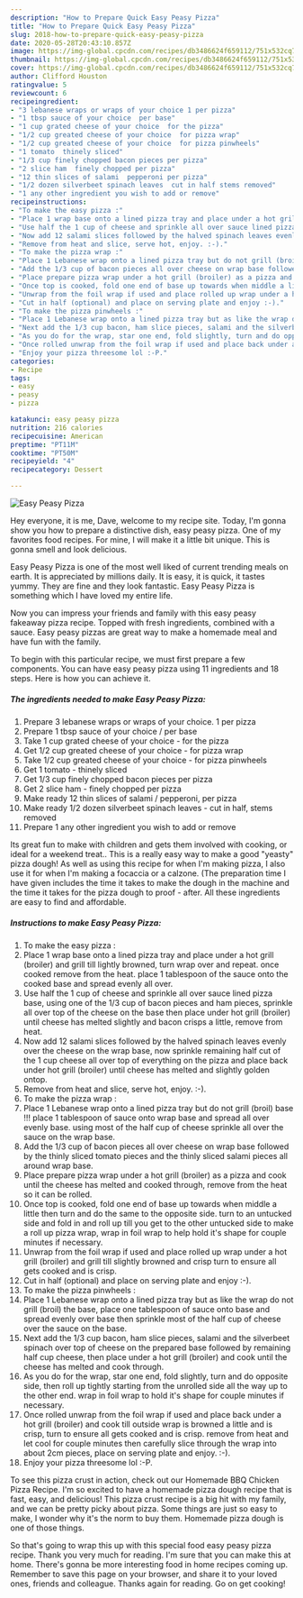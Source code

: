 ```yaml
---
description: "How to Prepare Quick Easy Peasy Pizza"
title: "How to Prepare Quick Easy Peasy Pizza"
slug: 2018-how-to-prepare-quick-easy-peasy-pizza
date: 2020-05-28T20:43:10.857Z
image: https://img-global.cpcdn.com/recipes/db3486624f659112/751x532cq70/easy-peasy-pizza-recipe-main-photo.jpg
thumbnail: https://img-global.cpcdn.com/recipes/db3486624f659112/751x532cq70/easy-peasy-pizza-recipe-main-photo.jpg
cover: https://img-global.cpcdn.com/recipes/db3486624f659112/751x532cq70/easy-peasy-pizza-recipe-main-photo.jpg
author: Clifford Houston
ratingvalue: 5
reviewcount: 6
recipeingredient:
- "3 lebanese wraps or wraps of your choice 1 per pizza"
- "1 tbsp sauce of your choice  per base"
- "1 cup grated cheese of your choice  for the pizza"
- "1/2 cup greated cheese of your choice  for pizza wrap"
- "1/2 cup greated cheese of your choice  for pizza pinwheels"
- "1 tomato  thinely sliced"
- "1/3 cup finely chopped bacon pieces per pizza"
- "2 slice ham  finely chopped per pizza"
- "12 thin slices of salami  pepperoni per pizza"
- "1/2 dozen silverbeet spinach leaves  cut in half stems removed"
- "1 any other ingredient you wish to add or remove"
recipeinstructions:
- "To make the easy pizza :"
- "Place 1 wrap base onto a lined pizza tray and place under a hot grill (broiler) and grill till lightly browned, turn wrap over and repeat. once cooked remove from the heat. place 1 tablespoon of the sauce onto the cooked base and spread evenly all over."
- "Use half the 1 cup of cheese and sprinkle all over sauce lined pizza base, using one of the 1/3 cup of bacon pieces and ham pieces, sprinkle all over top of the cheese on the base then place under hot grill (broiler) until cheese has melted slightly and bacon crisps a little, remove from heat."
- "Now add 12 salami slices followed by the halved spinach leaves evenly over the cheese on the wrap base, now sprinkle remaining half cut of the 1 cup cheese all over top of everything on the pizza and place back under hot grill (broiler) until cheese has melted and slightly golden ontop."
- "Remove from heat and slice, serve hot, enjoy. :-)."
- "To make the pizza wrap :"
- "Place 1 Lebanese wrap onto a lined pizza tray but do not grill (broil) base !!! place 1 tablespoon of sauce onto wrap base and spread all over evenly base. using most of the half cup of cheese sprinkle all over the sauce on the wrap base."
- "Add the 1/3 cup of bacon pieces all over cheese on wrap base followed by the thinly sliced tomato pieces and the thinly sliced salami pieces all around wrap base."
- "Place prepare pizza wrap under a hot grill (broiler) as a pizza and cook until the cheese has melted and cooked through, remove from the heat so it can be rolled."
- "Once top is cooked, fold one end of base up towards when middle a little then turn and do the same to the opposite side. turn to an untucked side and fold in and roll up till you get to the other untucked side to make a roll up pizza wrap, wrap in foil wrap to help hold it&#39;s shape for couple minutes if necessary."
- "Unwrap from the foil wrap if used and place rolled up wrap under a hot grill (broiler) and grill till slightly browned and crisp turn to ensure all gets cooked and is crisp."
- "Cut in half (optional) and place on serving plate and enjoy :-)."
- "To make the pizza pinwheels :"
- "Place 1 Lebanese wrap onto a lined pizza tray but as like the wrap do not grill (broil) the base, place one tablespoon of sauce onto base and spread evenly over base then sprinkle most of the half cup of cheese over the sauce on the base."
- "Next add the 1/3 cup bacon, ham slice pieces, salami and the silverbeet spinach over top of cheese on the prepared base followed by remaining half cup cheese, then place under a hot grill (broiler) and cook until the cheese has melted and cook through."
- "As you do for the wrap, star one end, fold slightly, turn and do opposite side, then roll up tightly starting from the unrolled side all the way up to the other end. wrap in foil wrap to hold it&#39;s shape for couple minutes if necessary."
- "Once rolled unwrap from the foil wrap if used and place back under a hot grill (broiler) and cook till outside wrap is browned a little and is crisp, turn to ensure all gets cooked and is crisp. remove from heat and let cool for couple minutes then carefully slice through the wrap into about 2cm pieces, place on serving plate and enjoy. :-)."
- "Enjoy your pizza threesome lol :-P."
categories:
- Recipe
tags:
- easy
- peasy
- pizza

katakunci: easy peasy pizza 
nutrition: 216 calories
recipecuisine: American
preptime: "PT11M"
cooktime: "PT50M"
recipeyield: "4"
recipecategory: Dessert

---
```



![Easy Peasy Pizza](https://img-global.cpcdn.com/recipes/db3486624f659112/751x532cq70/easy-peasy-pizza-recipe-main-photo.jpg)

Hey everyone, it is me, Dave, welcome to my recipe site. Today, I'm gonna show you how to prepare a distinctive dish, easy peasy pizza. One of my favorites food recipes. For mine, I will make it a little bit unique. This is gonna smell and look delicious.

Easy Peasy Pizza is one of the most well liked of current trending meals on earth. It is appreciated by millions daily. It is easy, it is quick, it tastes yummy. They are fine and they look fantastic. Easy Peasy Pizza is something which I have loved my entire life.

Now you can impress your friends and family with this easy peasy fakeaway pizza recipe. Topped with fresh ingredients, combined with a sauce. Easy peasy pizzas are great way to make a homemade meal and have fun with the family.


To begin with this particular recipe, we must first prepare a few components. You can have easy peasy pizza using 11 ingredients and 18 steps. Here is how you can achieve it.

<!--inarticleads1-->

##### The ingredients needed to make Easy Peasy Pizza:

1. Prepare 3 lebanese wraps or wraps of your choice. 1 per pizza
1. Prepare 1 tbsp sauce of your choice / per base
1. Take 1 cup grated cheese of your choice - for the pizza
1. Get 1/2 cup greated cheese of your choice - for pizza wrap
1. Take 1/2 cup greated cheese of your choice - for pizza pinwheels
1. Get 1 tomato - thinely sliced
1. Get 1/3 cup finely chopped bacon pieces per pizza
1. Get 2 slice ham - finely chopped per pizza
1. Make ready 12 thin slices of salami / pepperoni, per pizza
1. Make ready 1/2 dozen silverbeet spinach leaves - cut in half, stems removed
1. Prepare 1 any other ingredient you wish to add or remove


Its great fun to make with children and gets them involved with cooking, or ideal for a weekend treat.. This is a really easy way to make a good &#34;yeasty&#34; pizza dough! As well as using this recipe for when I&#39;m making pizza, I also use it for when I&#39;m making a focaccia or a calzone. (The preparation time I have given includes the time it takes to make the dough in the machine and the time it takes for the pizza dough to proof - after. All these ingredients are easy to find and affordable. 

<!--inarticleads2-->

##### Instructions to make Easy Peasy Pizza:

1. To make the easy pizza :
1. Place 1 wrap base onto a lined pizza tray and place under a hot grill (broiler) and grill till lightly browned, turn wrap over and repeat. once cooked remove from the heat. place 1 tablespoon of the sauce onto the cooked base and spread evenly all over.
1. Use half the 1 cup of cheese and sprinkle all over sauce lined pizza base, using one of the 1/3 cup of bacon pieces and ham pieces, sprinkle all over top of the cheese on the base then place under hot grill (broiler) until cheese has melted slightly and bacon crisps a little, remove from heat.
1. Now add 12 salami slices followed by the halved spinach leaves evenly over the cheese on the wrap base, now sprinkle remaining half cut of the 1 cup cheese all over top of everything on the pizza and place back under hot grill (broiler) until cheese has melted and slightly golden ontop.
1. Remove from heat and slice, serve hot, enjoy. :-).
1. To make the pizza wrap :
1. Place 1 Lebanese wrap onto a lined pizza tray but do not grill (broil) base !!! place 1 tablespoon of sauce onto wrap base and spread all over evenly base. using most of the half cup of cheese sprinkle all over the sauce on the wrap base.
1. Add the 1/3 cup of bacon pieces all over cheese on wrap base followed by the thinly sliced tomato pieces and the thinly sliced salami pieces all around wrap base.
1. Place prepare pizza wrap under a hot grill (broiler) as a pizza and cook until the cheese has melted and cooked through, remove from the heat so it can be rolled.
1. Once top is cooked, fold one end of base up towards when middle a little then turn and do the same to the opposite side. turn to an untucked side and fold in and roll up till you get to the other untucked side to make a roll up pizza wrap, wrap in foil wrap to help hold it&#39;s shape for couple minutes if necessary.
1. Unwrap from the foil wrap if used and place rolled up wrap under a hot grill (broiler) and grill till slightly browned and crisp turn to ensure all gets cooked and is crisp.
1. Cut in half (optional) and place on serving plate and enjoy :-).
1. To make the pizza pinwheels :
1. Place 1 Lebanese wrap onto a lined pizza tray but as like the wrap do not grill (broil) the base, place one tablespoon of sauce onto base and spread evenly over base then sprinkle most of the half cup of cheese over the sauce on the base.
1. Next add the 1/3 cup bacon, ham slice pieces, salami and the silverbeet spinach over top of cheese on the prepared base followed by remaining half cup cheese, then place under a hot grill (broiler) and cook until the cheese has melted and cook through.
1. As you do for the wrap, star one end, fold slightly, turn and do opposite side, then roll up tightly starting from the unrolled side all the way up to the other end. wrap in foil wrap to hold it&#39;s shape for couple minutes if necessary.
1. Once rolled unwrap from the foil wrap if used and place back under a hot grill (broiler) and cook till outside wrap is browned a little and is crisp, turn to ensure all gets cooked and is crisp. remove from heat and let cool for couple minutes then carefully slice through the wrap into about 2cm pieces, place on serving plate and enjoy. :-).
1. Enjoy your pizza threesome lol :-P.


To see this pizza crust in action, check out our Homemade BBQ Chicken Pizza Recipe. I&#39;m so excited to have a homemade pizza dough recipe that is fast, easy, and delicious! This pizza crust recipe is a big hit with my family, and we can be pretty picky about pizza. Some things are just so easy to make, I wonder why it&#39;s the norm to buy them. Homemade pizza dough is one of those things. 

So that's going to wrap this up with this special food easy peasy pizza recipe. Thank you very much for reading. I'm sure that you can make this at home. There's gonna be more interesting food in home recipes coming up. Remember to save this page on your browser, and share it to your loved ones, friends and colleague. Thanks again for reading. Go on get cooking!
